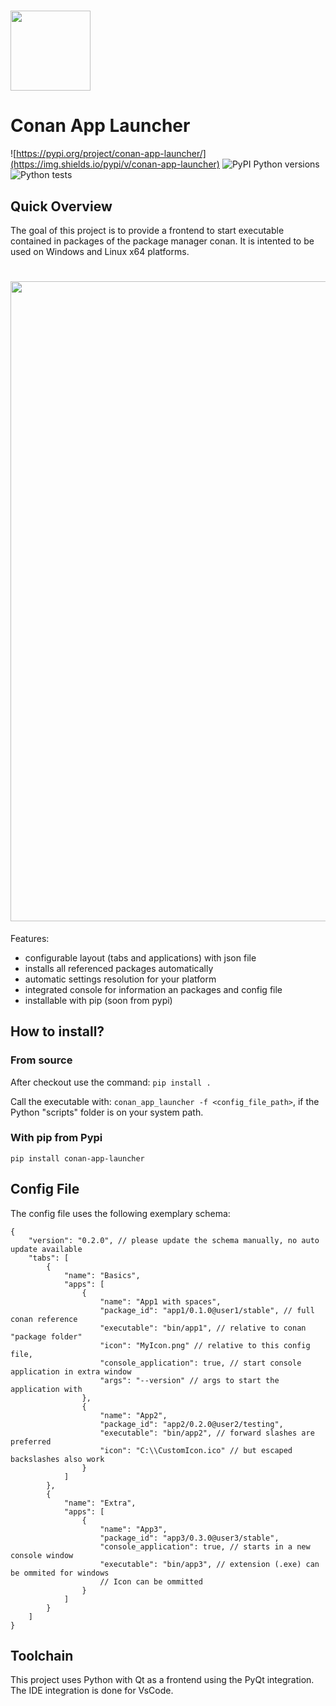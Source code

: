 # <img src="https://raw.githubusercontent.com/goszpeti/conan_app_launcher/master/src/conan_app_launcher/icon.ico" width="128">

# Conan App Launcher

![https://pypi.org/project/conan-app-launcher/](https://img.shields.io/pypi/v/conan-app-launcher)
![PyPI Python versions](https://img.shields.io/pypi/pyversions/conan-app-launcher)
![Python tests](https://github.com/goszpeti/conan_app_launcher/workflows/Python%20tests/badge.svg)


## Quick Overview

The goal of this project is to provide a frontend to start executable contained in packages of the package manager conan. It is intented to be used on Windows and Linux x64 platforms.


# <img src="https://raw.githubusercontent.com/goszpeti/conan_app_launcher/master/doc/screenshot.png" width="1024">

Features:
- configurable layout (tabs and applications) with json file
- installs all referenced packages automatically
- automatic settings resolution for your platform
- integrated console for information an packages and config file
- installable with pip (soon from pypi)

## How to install?

### From source

After checkout use the command:
`pip install .`

Call the executable with: 
`conan_app_launcher -f <config_file_path>`, if the Python "scripts" folder is on your system path.

### With pip from Pypi
`pip install conan-app-launcher`

## Config File

The config file uses the following exemplary schema:

    {
        "version": "0.2.0", // please update the schema manually, no auto update available
        "tabs": [
            {
                "name": "Basics",
                "apps": [
                    {
                        "name": "App1 with spaces", 
                        "package_id": "app1/0.1.0@user1/stable", // full conan reference
                        "executable": "bin/app1", // relative to conan "package folder"
                        "icon": "MyIcon.png" // relative to this config file,
                        "console_application": true, // start console application in extra window
                        "args": "--version" // args to start the application with
                    },
                    {
                        "name": "App2",
                        "package_id": "app2/0.2.0@user2/testing",
                        "executable": "bin/app2", // forward slashes are preferred
                        "icon": "C:\\CustomIcon.ico" // but escaped backslashes also work
                    }
                ]
            },
            {
                "name": "Extra",
                "apps": [
                    {
                        "name": "App3",
                        "package_id": "app3/0.3.0@user3/stable",
                        "console_application": true, // starts in a new console window
                        "executable": "bin/app3", // extension (.exe) can be ommited for windows
                        // Icon can be ommitted
                    }
                ]
            }
        ]
    }

## Toolchain

This project uses Python with Qt as a frontend using the PyQt integration.
The IDE integration is done for VsCode.
